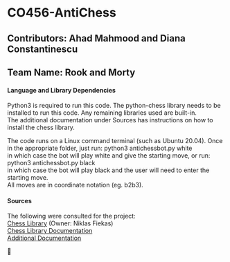 # CO456-AntiChess
## Contributors: Ahad Mahmood and Diana Constantinescu
## Team Name: Rook and Morty

#### Language and Library Dependencies
Python3 is required to run this code. The python-chess library needs to be installed to run this code. Any remaining libraries used are built-in.  
The additional documentation under Sources has instructions on how to install the chess library.
  
The code runs on a Linux command terminal (such as Ubuntu 20.04). Once in the appropriate folder, just run:  python3 antichessbot.py white  
in which case the bot will play white and give the starting move, or run:  python3 antichessbot.py black  
in which case the bot will play black and the user will need to enter the starting move.  
All moves are in coordinate notation (eg. b2b3).

#### Sources
The following were consulted for the project:  
[Chess Library](https://github.com/niklasf/python-chess)  (Owner: Niklas Fiekas)  
[Chess Library Documentation](https://python-chess.readthedocs.io/en/latest/)  
[Additional Documentation](https://pypi.org/project/chess/)  

:pleading_face:
